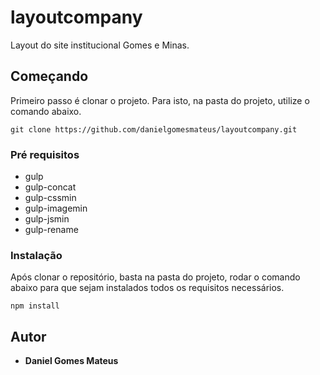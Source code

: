 # layoutcompany

Layout do site institucional Gomes e Minas.

## Começando

Primeiro passo é clonar o projeto. Para isto, na pasta do projeto, utilize o comando abaixo.

```
git clone https://github.com/danielgomesmateus/layoutcompany.git
```

### Pré requisitos

- gulp
- gulp-concat
- gulp-cssmin
- gulp-imagemin
- gulp-jsmin
- gulp-rename

### Instalação

Após clonar o repositório, basta na pasta do projeto, rodar o comando abaixo para que sejam instalados
todos os requisitos necessários.

```
npm install
```

## Autor

* **Daniel Gomes Mateus**
